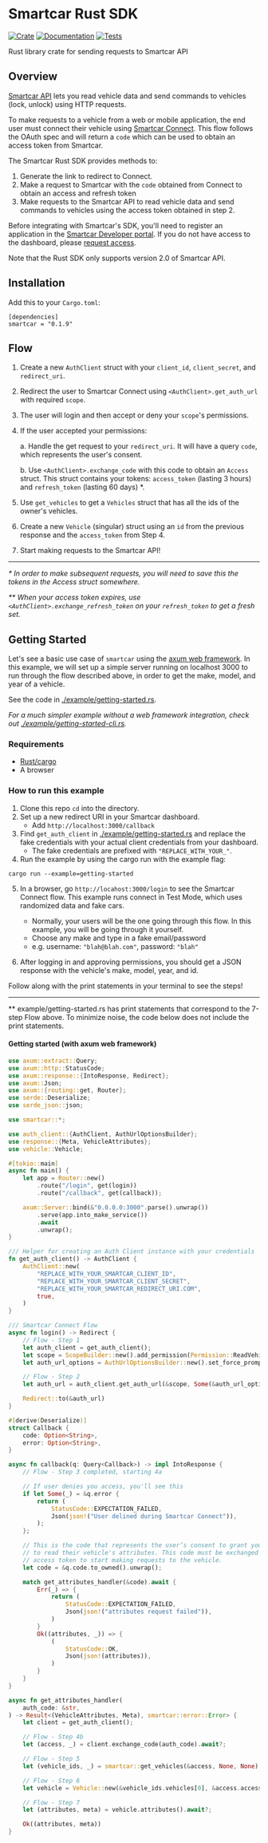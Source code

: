 # Smartcar Rust SDK

[![Crate](https://img.shields.io/crates/v/smartcar.svg)](https://crates.io/crates/smartcar)
[![Documentation](https://docs.rs/smartcar/badge.svg)](https://docs.rs/smartcar)
[![Tests](https://github.com/nbry/smartcar-rust-sdk/actions/workflows/tests.yml/badge.svg)](https://github.com/nbry/smartcar-rust-sdk/actions/workflows/tests.yml)

Rust library crate for sending requests to Smartcar API

## Overview

[Smartcar API](https://smartcar.com/docs) lets you read vehicle data and send commands to vehicles (lock, unlock) using HTTP requests.

To make requests to a vehicle from a web or mobile application, the end user must connect their vehicle using [Smartcar Connect](https://smartcar.com/docs/api#smartcar-connect). This flow follows the OAuth spec and will return a `code` which can be used to obtain an access token from Smartcar.

The Smartcar Rust SDK provides methods to:

1. Generate the link to redirect to Connect.
2. Make a request to Smartcar with the `code` obtained from Connect to obtain an access and refresh token
3. Make requests to the Smartcar API to read vehicle data and send commands to vehicles using the access token obtained in step 2.

Before integrating with Smartcar's SDK, you'll need to register an application in the [Smartcar Developer portal](https://developer.smartcar.com). If you do not have access to the dashboard, please [request access](https://smartcar.com/subscribe).

Note that the Rust SDK only supports version 2.0 of Smartcar API.

## Installation

Add this to your `Cargo.toml`:

```
[dependencies]
smartcar = "0.1.9"
```

## Flow

1. Create a new `AuthClient` struct with your `client_id`, `client_secret`, and `redirect_uri`.
2. Redirect the user to Smartcar Connect using `<AuthClient>.get_auth_url` with required `scope`.
3. The user will login and then accept or deny your `scope`'s permissions.
4. If the user accepted your permissions:

	a. Handle the get request to your `redirect_uri`. It will have a query `code`, which represents the user's consent.

	b. Use `<AuthClient>.exchange_code` with this code to obtain an `Access` struct. This struct contains your tokens: `access_token` (lasting 3 hours) and `refresh_token` (lasting 60 days) *.

5. Use `get_vehicles` to get a `Vehicles` struct that has all the ids of the owner's vehicles.
6. Create a new `Vehicle` (singular) struct using an `id` from the previous response and the `access_token` from Step 4.
7. Start making requests to the Smartcar API!

---

*\* In order to make subsequent requests, you will need to save this the tokens in the Access struct somewhere.*

*\*\* When your access token expires, use `<AuthClient>.exchange_refresh_token` on your `refresh_token` to get a fresh set.*

## Getting Started


Let's see a basic use case of `smartcar` using the [axum web framework](https://github.com/tokio-rs/axum). In this example, we will set up a simple server running on localhost 3000 to run through the flow described above, in order to get the make, model, and year of a vehicle.

See the code in [./example/getting-started.rs](https://github.com/nbry/smartcar-rust-sdk/blob/main/examples/getting-started.rs).

*For a much simpler example without a web framework integration, check out [./example/getting-started-cli.rs](https://github.com/nbry/smartcar-rust-sdk/blob/main/examples/getting-started-cli.rs).*

### Requirements

- [Rust/cargo](https://www.rust-lang.org/tools/install)
- A browser

### How to run this example

1. Clone this repo `cd` into the directory.
2. Set up a new redirect URI in your Smartcar dashboard.
	- Add `http://localhost:3000/callback`
3. Find `get_auth_client` in [./example/getting-started.rs](https://github.com/nbry/smartcar-rust-sdk/blob/main/examples/getting-started.rs) and replace the fake credentials with your actual client credentials from your dashboard.
	- The fake credentials are prefixed with `"REPLACE_WITH_YOUR_"`.
4. Run the example by using the cargo run with the example flag:

```
cargo run --example=getting-started
```

5. In a browser, go `http://locahost:3000/login` to see the Smartcar Connect flow. This example runs connect in Test Mode, which uses randomized data and fake cars.
	- Normally, your users will be the one going through this flow. In this example, you will be going through it yourself.
	- Choose any make and type in a fake email/password
	- e.g. username: `"blah@blah.com"`, password: `"blah"`

6. After logging in and approving permissions, you should get a JSON response with the vehicle's make, model, year, and id.

Follow along with the print statements in your terminal to see the steps!

---

*\* example/getting-started.rs has print statements that correspond to the 7-step Flow above. To minimize noise, the code below does not include the print statements.

#### Getting started (with axum web framework)

```rust
use axum::extract::Query;
use axum::http::StatusCode;
use axum::response::{IntoResponse, Redirect};
use axum::Json;
use axum::{routing::get, Router};
use serde::Deserialize;
use serde_json::json;

use smartcar::*;

use auth_client::{AuthClient, AuthUrlOptionsBuilder};
use response::{Meta, VehicleAttributes};
use vehicle::Vehicle;

#[tokio::main]
async fn main() {
    let app = Router::new()
        .route("/login", get(login))
        .route("/callback", get(callback));

    axum::Server::bind(&"0.0.0.0:3000".parse().unwrap())
        .serve(app.into_make_service())
        .await
        .unwrap();
}

/// Helper for creating an Auth Client instance with your credentials
fn get_auth_client() -> AuthClient {
    AuthClient::new(
        "REPLACE_WITH_YOUR_SMARTCAR_CLIENT_ID",
        "REPLACE_WITH_YOUR_SMARTCAR_CLIENT_SECRET",
        "REPLACE_WITH_YOUR_SMARTCAR_REDIRECT_URI.COM",
        true,
    )
}

/// Smartcar Connect Flow
async fn login() -> Redirect {
    // Flow - Step 1
    let auth_client = get_auth_client();
    let scope = ScopeBuilder::new().add_permission(Permission::ReadVehicleInfo);
    let auth_url_options = AuthUrlOptionsBuilder::new().set_force_prompt(true);

    // Flow - Step 2
    let auth_url = auth_client.get_auth_url(&scope, Some(&auth_url_options));

    Redirect::to(&auth_url)
}

#[derive(Deserialize)]
struct Callback {
    code: Option<String>,
    error: Option<String>,
}

async fn callback(q: Query<Callback>) -> impl IntoResponse {
    // Flow - Step 3 completed, starting 4a

    // If user denies you access, you'll see this
    if let Some(_) = &q.error {
        return (
            StatusCode::EXPECTATION_FAILED,
            Json(json!("User delined during Smartcar Connect")),
        );
    };

    // This is the code that represents the user’s consent to grant you permission
    // to read their vehicle's attributes. This code must be exchanged for an
    // access token to start making requests to the vehicle.
    let code = &q.code.to_owned().unwrap();

    match get_attributes_handler(&code).await {
        Err(_) => {
            return (
                StatusCode::EXPECTATION_FAILED,
                Json(json!("attributes request failed")),
            )
        }
        Ok((attributes, _)) => {
            (
                StatusCode::OK,
                Json(json!(attributes)),
            )
        }
    }
}

async fn get_attributes_handler(
    auth_code: &str,
) -> Result<(VehicleAttributes, Meta), smartcar::error::Error> {
    let client = get_auth_client();

    // Flow - Step 4b
    let (access, _) = client.exchange_code(auth_code).await?;

    // Flow - Step 5
    let (vehicle_ids, _) = smartcar::get_vehicles(&access, None, None).await?;

    // Flow - Step 6
    let vehicle = Vehicle::new(&vehicle_ids.vehicles[0], &access.access_token);

    // Flow - Step 7
    let (attributes, meta) = vehicle.attributes().await?;

    Ok((attributes, meta))
}
```


